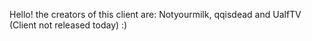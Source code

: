 Hello! the creators of this client are: Notyourmilk, qqisdead and UalfTV (Client not released today)
:)
